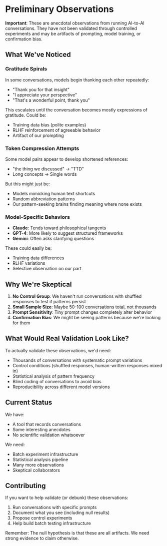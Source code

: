 # Preliminary Observations

**Important**: These are anecdotal observations from running AI-to-AI conversations. They have not been validated through controlled experiments and may be artifacts of prompting, model training, or confirmation bias.

## What We've Noticed

### Gratitude Spirals
In some conversations, models begin thanking each other repeatedly:
- "Thank you for that insight"
- "I appreciate your perspective"
- "That's a wonderful point, thank you"

This escalates until the conversation becomes mostly expressions of gratitude. Could be:
- Training data bias (polite examples)
- RLHF reinforcement of agreeable behavior
- Artifact of our prompting

### Token Compression Attempts
Some model pairs appear to develop shortened references:
- "the thing we discussed" → "TTD"
- Long concepts → Single words

But this might just be:
- Models mimicking human text shortcuts
- Random abbreviation patterns
- Our pattern-seeking brains finding meaning where none exists

### Model-Specific Behaviors
- **Claude**: Tends toward philosophical tangents
- **GPT-4**: More likely to suggest structured frameworks
- **Gemini**: Often asks clarifying questions

These could easily be:
- Training data differences
- RLHF variations
- Selective observation on our part

## Why We're Skeptical

1. **No Control Group**: We haven't run conversations with shuffled responses to test if patterns persist
2. **Small Sample Size**: Maybe 50-100 conversations total, not thousands
3. **Prompt Sensitivity**: Tiny prompt changes completely alter behavior
4. **Confirmation Bias**: We might be seeing patterns because we're looking for them

## What Would Real Validation Look Like?

To actually validate these observations, we'd need:
- Thousands of conversations with systematic prompt variations
- Control conditions (shuffled responses, human-written responses mixed in)
- Statistical analysis of pattern frequency
- Blind coding of conversations to avoid bias
- Reproducibility across different model versions

## Current Status

We have:
- A tool that records conversations
- Some interesting anecdotes
- No scientific validation whatsoever

We need:
- Batch experiment infrastructure
- Statistical analysis pipeline
- Many more observations
- Skeptical collaborators

## Contributing

If you want to help validate (or debunk) these observations:
1. Run conversations with specific prompts
2. Document what you see (including null results)
3. Propose control experiments
4. Help build batch testing infrastructure

Remember: The null hypothesis is that these are all artifacts. We need strong evidence to claim otherwise.